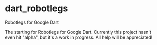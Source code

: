 dart_robotlegs
==============

Robotlegs for Google Dart

The starting for Robotlegs for Google Dart.
Currently this project hasn't even hit "alpha", but it's a work in progress.
All help will be appreciated! 